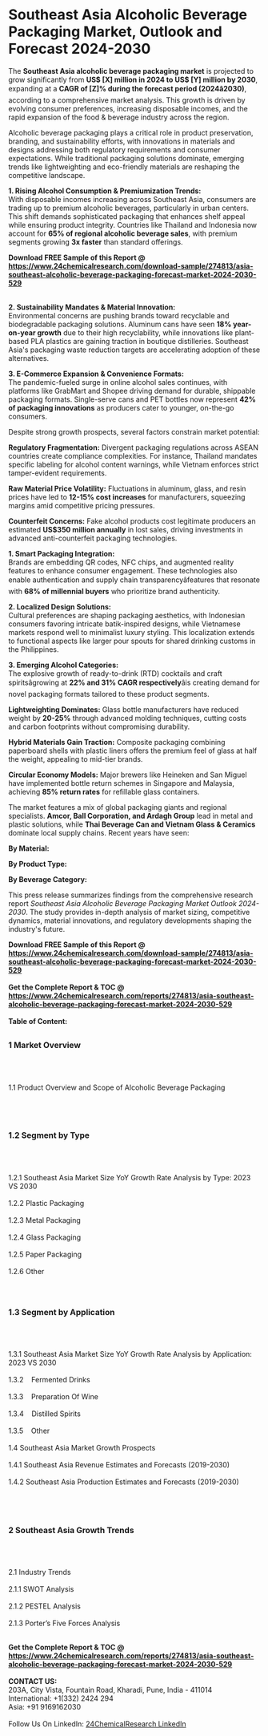 <h1>Southeast Asia Alcoholic Beverage Packaging Market, Outlook and Forecast 2024-2030</h1><p>The <strong>Southeast Asia alcoholic beverage packaging market</strong> is projected to grow significantly from <strong>US$ [X] million in 2024 to US$ [Y] million by 2030</strong>, expanding at a <strong>CAGR of [Z]% during the forecast period (2024â2030)</strong>, according to a comprehensive market analysis. This growth is driven by evolving consumer preferences, increasing disposable incomes, and the rapid expansion of the food &amp; beverage industry across the region.</p><p>Alcoholic beverage packaging plays a critical role in product preservation, branding, and sustainability efforts, with innovations in materials and designs addressing both regulatory requirements and consumer expectations. While traditional packaging solutions dominate, emerging trends like lightweighting and eco-friendly materials are reshaping the competitive landscape.</p><p><strong>1. Rising Alcohol Consumption &amp; Premiumization Trends:</strong><br>
With disposable incomes increasing across Southeast Asia, consumers are trading up to premium alcoholic beverages, particularly in urban centers. This shift demands sophisticated packaging that enhances shelf appeal while ensuring product integrity. Countries like Thailand and Indonesia now account for <strong>65% of regional alcoholic beverage sales</strong>, with premium segments growing <strong>3x faster</strong> than standard offerings.</p><div><b>Download FREE Sample of this Report @ 
            <a href="https://www.24chemicalresearch.com/download-sample/274813/asia-southeast-alcoholic-beverage-packaging-forecast-market-2024-2030-529">
            https://www.24chemicalresearch.com/download-sample/274813/asia-southeast-alcoholic-beverage-packaging-forecast-market-2024-2030-529</a></b></div><br><p><strong>2. Sustainability Mandates &amp; Material Innovation:</strong><br>
Environmental concerns are pushing brands toward recyclable and biodegradable packaging solutions. Aluminum cans have seen <strong>18% year-on-year growth</strong> due to their high recyclability, while innovations like plant-based PLA plastics are gaining traction in boutique distilleries. Southeast Asia's packaging waste reduction targets are accelerating adoption of these alternatives.</p><p><strong>3. E-Commerce Expansion &amp; Convenience Formats:</strong><br>
The pandemic-fueled surge in online alcohol sales continues, with platforms like GrabMart and Shopee driving demand for durable, shippable packaging formats. Single-serve cans and PET bottles now represent <strong>42% of packaging innovations</strong> as producers cater to younger, on-the-go consumers.</p><p>Despite strong growth prospects, several factors constrain market potential:</p><p><strong>Regulatory Fragmentation:</strong> Divergent packaging regulations across ASEAN countries create compliance complexities. For instance, Thailand mandates specific labeling for alcohol content warnings, while Vietnam enforces strict tamper-evident requirements.</p><p><strong>Raw Material Price Volatility:</strong> Fluctuations in aluminum, glass, and resin prices have led to <strong>12-15% cost increases</strong> for manufacturers, squeezing margins amid competitive pricing pressures.</p><p><strong>Counterfeit Concerns:</strong> Fake alcohol products cost legitimate producers an estimated <strong>US$350 million annually</strong> in lost sales, driving investments in advanced anti-counterfeit packaging technologies.</p><p><strong>1. Smart Packaging Integration:</strong><br>
Brands are embedding QR codes, NFC chips, and augmented reality features to enhance consumer engagement. These technologies also enable authentication and supply chain transparencyâfeatures that resonate with <strong>68% of millennial buyers</strong> who prioritize brand authenticity.</p><p><strong>2. Localized Design Solutions:</strong><br>
Cultural preferences are shaping packaging aesthetics, with Indonesian consumers favoring intricate batik-inspired designs, while Vietnamese markets respond well to minimalist luxury styling. This localization extends to functional aspects like larger pour spouts for shared drinking customs in the Philippines.</p><p><strong>3. Emerging Alcohol Categories:</strong><br>
The explosive growth of ready-to-drink (RTD) cocktails and craft spiritsâgrowing at <strong>22% and 31% CAGR respectively</strong>âis creating demand for novel packaging formats tailored to these product segments.</p><p><strong>Lightweighting Dominates:</strong> Glass bottle manufacturers have reduced weight by <strong>20-25%</strong> through advanced molding techniques, cutting costs and carbon footprints without compromising durability.</p><p><strong>Hybrid Materials Gain Traction:</strong> Composite packaging combining paperboard shells with plastic liners offers the premium feel of glass at half the weight, appealing to mid-tier brands.</p><p><strong>Circular Economy Models:</strong> Major brewers like Heineken and San Miguel have implemented bottle return schemes in Singapore and Malaysia, achieving <strong>85% return rates</strong> for refillable glass containers.</p><p>The market features a mix of global packaging giants and regional specialists. <strong>Amcor, Ball Corporation, and Ardagh Group</strong> lead in metal and plastic solutions, while <strong>Thai Beverage Can and Vietnam Glass &amp; Ceramics</strong> dominate local supply chains. Recent years have seen:</p><p><strong>By Material:</strong></p><p><strong>By Product Type:</strong></p><p><strong>By Beverage Category:</strong></p><p>This press release summarizes findings from the comprehensive research report <em>Southeast Asia Alcoholic Beverage Packaging Market Outlook 2024-2030</em>. The study provides in-depth analysis of market sizing, competitive dynamics, material innovations, and regulatory developments shaping the industry's future.</p><div><b>Download FREE Sample of this Report @ 
            <a href="https://www.24chemicalresearch.com/download-sample/274813/asia-southeast-alcoholic-beverage-packaging-forecast-market-2024-2030-529">
            https://www.24chemicalresearch.com/download-sample/274813/asia-southeast-alcoholic-beverage-packaging-forecast-market-2024-2030-529</a></b></div><br><div><b>Get the Complete Report & TOC @ 
            <a href="https://www.24chemicalresearch.com/reports/274813/asia-southeast-alcoholic-beverage-packaging-forecast-market-2024-2030-529">
            https://www.24chemicalresearch.com/reports/274813/asia-southeast-alcoholic-beverage-packaging-forecast-market-2024-2030-529</a></b></div><br>
            <b>Table of Content:</b><p><h2><span style="font-size:16px"><strong>1 Market Overview&nbsp;&nbsp; &nbsp;</strong></span></h2><br />
<br />
<p>1.1 Product Overview and Scope of Alcoholic Beverage Packaging&nbsp;</p><br />
<br />
<h2><strong><span style="font-size:16px">1.2 Segment by Type&nbsp;&nbsp; &nbsp;</span></strong></h2><br />
<br />
<p>1.2.1 Southeast Asia Market Size YoY Growth Rate Analysis by Type: 2023 VS 2030&nbsp;&nbsp; &nbsp;<br /><br />
1.2.2 Plastic Packaging&nbsp;&nbsp; &nbsp;<br /><br />
1.2.3 Metal Packaging<br /><br />
1.2.4 Glass Packaging<br /><br />
1.2.5 Paper Packaging<br /><br />
1.2.6 Other<br /><br />
<br />
<h2><span style="font-size:16px"><strong>1.3 Segment by Application&nbsp;&nbsp;</strong></span></h2><br />
<br />
<p>1.3.1 Southeast Asia Market Size YoY Growth Rate Analysis by Application: 2023 VS 2030&nbsp;&nbsp; &nbsp;<br /><br />
1.3.2&nbsp;&nbsp; &nbsp;Fermented Drinks<br /><br />
1.3.3&nbsp;&nbsp; &nbsp;Preparation Of Wine<br /><br />
1.3.4&nbsp;&nbsp; &nbsp;Distilled Spirits<br /><br />
1.3.5&nbsp;&nbsp; &nbsp;Other<br /><br />
1.4 Southeast Asia Market Growth Prospects&nbsp;&nbsp; &nbsp;<br /><br />
1.4.1 Southeast Asia Revenue Estimates and Forecasts (2019-2030)&nbsp;&nbsp; &nbsp;<br /><br />
1.4.2 Southeast Asia Production Estimates and Forecasts (2019-2030)&nbsp;&nbsp;</p><br />
<br />
<h2><span style="font-size:16px"><strong>2 Southeast Asia Growth Trends&nbsp;&nbsp; &nbsp;</strong></span></h2><br />
<br />
<p>2.1 Industry Trends&nbsp;&nbsp; &nbsp;<br /><br />
2.1.1 SWOT Analysis&nbsp;&nbsp; &nbsp;<br /><br />
2.1.2 PESTEL Analysis&nbsp;&nbsp; &nbsp;<br /><br />
2.1.3 Porter&rsquo;s Five Forces Analysis&nbsp;&nbsp; &nbsp;<br /><br />
</p><div><b>Get the Complete Report & TOC @ 
            <a href="https://www.24chemicalresearch.com/reports/274813/asia-southeast-alcoholic-beverage-packaging-forecast-market-2024-2030-529">
            https://www.24chemicalresearch.com/reports/274813/asia-southeast-alcoholic-beverage-packaging-forecast-market-2024-2030-529</a></b></div><br><b>CONTACT US:</b><br>
            203A, City Vista, Fountain Road, Kharadi, Pune, India - 411014<br>
            International: +1(332) 2424 294<br>
            Asia: +91 9169162030 <br><br>
            Follow Us On LinkedIn: <a href="https://www.linkedin.com/company/24chemicalresearch/">24ChemicalResearch LinkedIn</a>